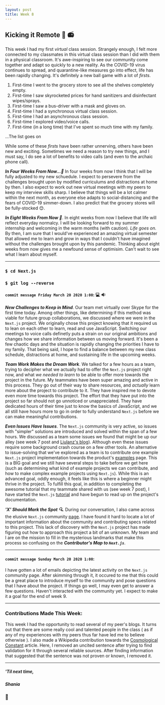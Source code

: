 ```yaml
---
layout: post
title: Week 8
---
```


## Kicking it Remote :no_bell: :radio:

This week I had my first *virtual* class session. Strangely enough, I felt more connected to my classmates in this virtual class session than I did with them in a physical classroom. It's awe-inspiring to see our community come together and adapt so quickly to a new reality. As the COVID-19 virus continues to spread, and quarantine-like measures go into effect, life has been rapidly changing. It's definitely a new ball game with a lot of *firsts*.

1. First-time I went to the grocery store to see all the shelves completely empty.
1. First-time I saw skyrocketed prices for hand sanitizers and disinfectant wipes/sprays.
1. First-time I saw a bus-driver with a mask and gloves on.
1. First-time I had a synchronous virtual class session.
1. First-time I had an asynchronous class session. 
1. First-time I explored video/voice calls.
1. First-time (in a long time) that I've spent so much time with my family.
 
...The list goes on

While some of these *firsts* have been rather unnerving, others have been new and exciting. Sometimes we need a reason to try new things, and I must say, I do see a lot of benefits to video calls (and even to the archaic phone call). 

***In Four Weeks From Now...:crystal_ball:*** 
In four weeks from now I think that I will be fully adjusted to my new schuedule. I expect to persevere from the challenges brought upon by modified curriculums and distractions at home by then. I also expect to work out new virtual meetings with my peers to keep my interview skills sharp. I believe that things will be a lot calmer within the next month, as everyone else adapts to social-distancing and the fears of COVID-19 simmer-down. I also predict that the grocery stores will be fully-stocked :blush:.

***In Eight Weeks From Now :crystal_ball:***. 
In eight weeks from now I believe that life will reflect everyday normalcy. I will be looking forward to my summer internship and welcoming in the warm months (with caution). *Life goes on.* By then, I am sure that I would've experienced an amazing virtual semester that allowed me to learn and grow in ways that I couldn't have imagined without the challenges brought upon by this pandemic. Thinking about eight weeks from now gives me a newfound sense of optimisim. Can't wait to see what I learn about myself.



<!-- Continue to chronicle your activities related to the project on which you are now working, in detail. Treat the blog as its name's derivation implies.
This week has been eventful, and it has greatly impacted everyone's lives. For you as students it has a different impact than it does for others, and it has an impact on our plans for this course. Write about how it has changed things for you, and as an interesting exercise, write how you think the situation will be in four weeks and in eight weeks. -->

---

### `$ cd Next.js`
### `$ git log --reverse`


#### `commit message Friday March 20 2020 1:00`: :computer: :sound:
***New Challenges to Keep in Mind***. Our team met virtually over Skype for the first time today. Among other things, like determining if this method was viable for future group collaborations, we discussed where we were in the `Next.js` project. We originally chose this project knowing that it required us to lean on each other to learn, read and use JavaScript. Switching our meetings to voice calls definetly puts a strain on our original ambitions and changes how we share information between us moving forward. It's been a few chaotic days and the situation is rapidly changing the priorities I have to my family. That being said, I hope to find a balance between my new class schedule, distractions at home, and sustaining life in the upcoming weeks.

***Team Work Makes the Dream Work***. We talked for a few hours as a team, trying to decipher what we actually had to offer the `Next.js` project right now, and what *we needed to learn* to be able to offer more towards the project in the future. My teammates have been super amazing and active in this process. They go out of their way to share resources, and *actually* learn more about the project to contribute to it. They have inspired me to devote even more time towards this project. The effort that they have put into the project so far should not go unnoticed or unappreciated. They have dedicated hours of their time just to know the basics of JavaScript, and we all still have hours more to go in order to fully understand `Next.js` before we can make meaningful contributions. 

***Even Issues Have Issues***. The `Next.js` community is very active, so issues with "simpler" solutions are introduced and solved within the span of a few hours. We discussed as a team some issues we found that might be up our alley (see week 7 post and [Liulanz's blog]()). Although even these issues require some background crash course on a few other tools. An alternative to issue-solving that we've explored as a team is to contribute one example `Next.js` project implementation towards the product's [examples](https://github.com/zeit/next.js/tree/canary/examples) page. This is a BIG goal and we still have several steps to take before we get here (such as determining what kind of example projects we can contribute, and how to make complex example projects using `Next.js`). While this is an advanced goal, oddly enough, it feels like this is where a beginner might thrive in the project. To fulfill this goal, in addition to completing the awesome tutorial that my teammate shared with us (see week 7 post), I have started the `Next.js` [tutorial](https://nextjs.org/learn/basics/getting-started) and have begun to read up on the project's documentation. 

***'X' Should Mark the Spot :mag:***. During our conversation, I also came across the elusive `Next.js` community [page](https://spectrum.chat/next-js/general/can-next-js-be-a-part-of-zeit-community~f97a3fb2-5d4f-4d96-b8c7-7fc50e5f4401). I have found it hard to locate a lot of important information about the community and contributing specs related to this project. This lack of discovery with the `Next.js` project has made figuring out how to approach this project a bit of an unknown. My team and I are on the mission to fill in the mysterious landmarks that make this process so confusing on the ***Contributor's Map to `Next.js`***. 

---

#### `commit message Sunday March 20 2020 1:00`: 
I have gotten a lot of emails depicting the latest activity on the `Next.js` community page. After skimming through it, it occured to me that this could be a great place to introduce myself to the community and pose questions that I have about the project. If things go well, I may even get to answer a few questions. Haven't interacted with the community yet. I expect to make it a goal for the end of week 9.

---

### Contributions Made This Week:
This week I had the opportunity to read several of my peer's blogs. It turns out that there are some really cool and talented people in the class ( as if any of my experiences with my peers thus far have led me to believe otherwise ).
I also made a Wikipedia contribution towards the [Cosmological Constant](https://en.wikipedia.org/wiki/Cosmological_constant) article. Here, I removed an uncited sentence after trying to find validation for it through several reliable sources. After finding information that suggested that the sentence was not proven or known, I removed it.

--- 
##### *'Til next time,*
##### Shania
### :mushroom: